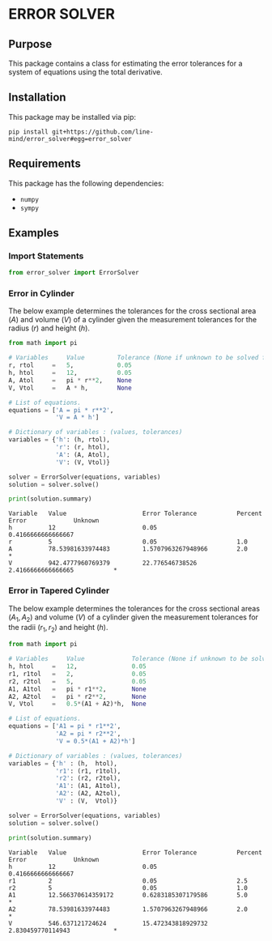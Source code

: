 
# ERROR SOLVER

## Purpose

This package contains a class for estimating the error tolerances for
a system of equations using the total derivative.

## Installation

This package may be installed via pip:

```
pip install git+https://github.com/line-mind/error_solver#egg=error_solver
```

## Requirements

This package has the following dependencies:

  * `numpy`
  * `sympy`

## Examples

### Import Statements


```python
from error_solver import ErrorSolver
```

### Error in Cylinder

The below example determines the tolerances for the cross sectional area $(A)$ and volume $(V)$ of a cylinder given the measurement tolerances for the radius $(r)$ and height $(h)$.


```python
from math import pi

# Variables     Value         Tolerance (None if unknown to be solved for)
r, rtol     =   5,            0.05
h, htol     =   12,           0.05
A, Atol     =   pi * r**2,    None
V, Vtol     =   A * h,        None

# List of equations.
equations = ['A = pi * r**2',
             'V = A * h']

# Dictionary of variables : (values, tolerances)
variables = {'h': (h, rtol),
             'r': (r, htol),
             'A': (A, Atol),
             'V': (V, Vtol)}

solver = ErrorSolver(equations, variables)
solution = solver.solve()

print(solution.summary)
```

    Variable   Value                     Error Tolerance           Percent Error             Unknown
    h          12                        0.05                      0.4166666666666667               
    r          5                         0.05                      1.0                              
    A          78.53981633974483         1.5707963267948966        2.0                          *   
    V          942.4777960769379         22.776546738526           2.4166666666666665           *   
    

### Error in Tapered Cylinder

The below example determines the tolerances for the cross sectional areas $(A_1, A_2)$ and volume $(V)$ of a cylinder given the measurement tolerances for the radii $(r_1, r_2)$ and height $(h)$.


```python
from math import pi

# Variables     Value             Tolerance (None if unknown to be solved for)
h, htol     =   12,               0.05
r1, r1tol   =   2,                0.05
r2, r2tol   =   5,                0.05
A1, A1tol   =   pi * r1**2,       None
A2, A2tol   =   pi * r2**2,       None
V, Vtol     =   0.5*(A1 + A2)*h,  None

# List of equations.
equations = ['A1 = pi * r1**2',
             'A2 = pi * r2**2',
             'V = 0.5*(A1 + A2)*h']

# Dictionary of variables : (values, tolerances)
variables = {'h' : (h,  htol),
             'r1': (r1, r1tol),
             'r2': (r2, r2tol),
             'A1': (A1, A1tol),
             'A2': (A2, A2tol),
             'V' : (V,  Vtol)}

solver = ErrorSolver(equations, variables)
solution = solver.solve()

print(solution.summary)
```

    Variable   Value                     Error Tolerance           Percent Error             Unknown
    h          12                        0.05                      0.4166666666666667               
    r1         2                         0.05                      2.5                              
    r2         5                         0.05                      1.0                              
    A1         12.566370614359172        0.6283185307179586        5.0                          *   
    A2         78.53981633974483         1.5707963267948966        2.0                          *   
    V          546.637121724624          15.472343818929732        2.830459770114943            *   
    
